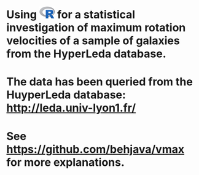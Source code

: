 # Using <img src="https://github.com/behjava/vmax/blob/master/Rlogo.svg" width="40" /> for a statistical investigation of maximum rotation velocities of a sample of galaxies from the HyperLeda database.

# The data has been queried from the HuyperLeda database: http://leda.univ-lyon1.fr/

# See https://github.com/behjava/vmax for more explanations.
